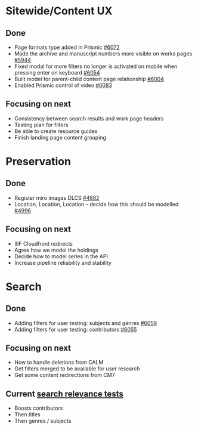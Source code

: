 # Sitewide/Content UX
## Done
- Page formats type added in Prismic [#6072](https://github.com/wellcomecollection/wellcomecollection.org/pull/6072)
-	Made the archive and manuscript numbers more visible on works pages [#5944](https://github.com/wellcomecollection/wellcomecollection.org/issues/5944)
-	Fixed modal for more filters no longer is activated on mobile when pressing enter on keyboard [#6054](https://github.com/wellcomecollection/wellcomecollection.org/pull/6054)
-	Built model for parent-child content page relationship [#6004](https://github.com/wellcomecollection/wellcomecollection.org/issues/6004)
-	Enabled Prismic control of video [#6083](https://github.com/wellcomecollection/wellcomecollection.org/issues/6083)

## Focusing on next
- Consistency between search results and work page headers
-	Testing plan for filters
-	Be able to create resource guides
-	Finish landing page content grouping


# Preservation 
## Done
-	Register miro images DLCS [#4882](https://github.com/wellcomecollection/platform/issues/4882)
-	Location, Location, Location – decide how this should be modelled [#4996](https://github.com/wellcomecollection/platform/issues/4996)

## Focusing on next
-	IIIF Cloudfront redirects
-	Agree how we model the holdings
-	Decide how to model series in the API
-	Increase pipeline reliability and stability


# Search
## Done
-	Adding filters for user testing: subjects and genres [#6059](https://github.com/wellcomecollection/wellcomecollection.org/issues/6059)
-	Adding filters for user testing: contributors [#6055](https://github.com/wellcomecollection/wellcomecollection.org/issues/6055)

## Focusing on next
-	How to handle deletions from CALM
-	Get filters merged to be available for user research
-	Get some content redirections from CM7

## Current [search relevance tests](https://docs.wellcomecollection.org/catalogue/search/tests)
- Boosts contributors
- Then titles
- Then genres / subjects
